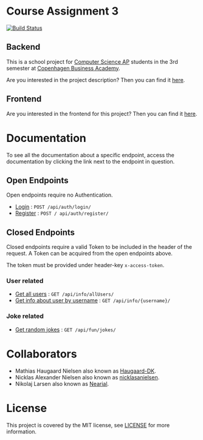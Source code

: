 # Course Assignment 3

[![Build Status](https://travis-ci.com/Nearial/Eksamen_Backend.svg?branch=master)](https://travis-ci.com/Nearial/Eksamen_Backend)

## Backend

This is a school project for [Computer Science AP](https://www.cphbusiness.dk/uddannelser/erhvervsakademiuddannelser/datamatiker) students in the 3rd semester at [Copenhagen Business Academy](https://www.cphbusiness.dk/).

Are you interested in the project description? Then you can find it [here](https://docs.google.com/document/d/1M2g9MQRqjDn2CSDuFLAzdOjWCbAH8oe7au3AW_04LrA/edit#).

## Frontend

Are you interested in the frontend for this project? Then you can find it [here](https://github.com/nicklasanielsen/CA3-Frontend/).

# Documentation

To see all the documentation about a specific endpoint, access the documentation by clicking the link next to the endpoint in question.

## Open Endpoints

Open endpoints require no Authentication.

* [Login](docs/auth/login.md) : `POST /api/auth/login/`
* [Register](docs/auth/register.md) : `POST / api/auth/register/`

## Closed Endpoints

Closed endpoints require a valid Token to be included in the header of the request. A Token can be acquired from the open endpoints above.

The token must be provided under header-key `x-access-token`.

### User related

* [Get all users](docs/info/allUsers.md) : `GET /api/info/allUsers/`
* [Get info about user by username](docs/info/infoByUsername.md) : `GET /api/info/{username}/`

### Joke related

* [Get random jokes](docs/fun/jokes.md) : `GET /api/fun/jokes/`

# Collaborators

* Mathias Haugaard Nielsen also known as [Haugaard-DK](https://github.com/Haugaard-DK).
* Nicklas Alexander Nielsen also known as [nicklasanielsen](https://github.com/nicklasanielsen).
* Nikolaj Larsen also known as [Nearial](https://github.com/Nearial).

# License

This project is covered by the MIT license, see [LICENSE](https://github.com/nicklasanielsen/CA3-Backend/blob/master/LICENSE) for more information.
